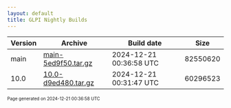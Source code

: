 ```yaml
---
layout: default
title: GLPI Nightly Builds
---
```


Version|Archive|Build date|Size
---|---|---|---
main|[main-5ed9f50.tar.gz](main-5ed9f50.tar.gz)|2024-12-21 00:36:58 UTC|82550620
10.0|[10.0-d9ed480.tar.gz](10.0-d9ed480.tar.gz)|2024-12-21 00:31:47 UTC|60296523

<font size="1">Page generated on 2024-12-21 00:36:58 UTC</font>
